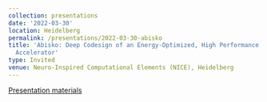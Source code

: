 ```yaml
---
collection: presentations
date: '2022-03-30'
location: Heidelberg
permalink: /presentations/2022-03-30-abisko
title: 'Abisko: Deep Codesign of an Energy-Optimized, High Performance Neuromorhpic
  Accelerator'
type: Invited
venue: Neuro-Inspired Computational Elements (NICE), Heidelberg
---
```


[Presentation materials](https://niceworkshop.org/)
